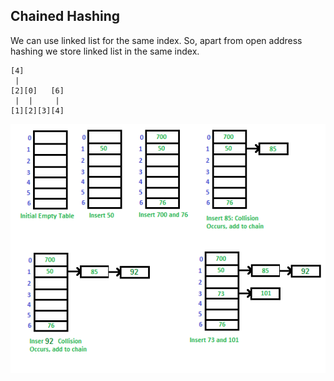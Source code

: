 ## Chained Hashing

We can use linked list for the same index. So, apart from open address hashing we store linked list in the same index.
    
    [4]
     |
    [2][0]   [6]
     |  |     |
    [1][2][3][4]

![hashing](../../static/week06/hashChaining.png)